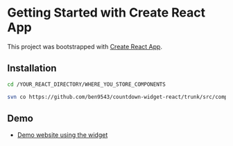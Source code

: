 # Getting Started with Create React App

This project was bootstrapped with [Create React App](https://github.com/facebook/create-react-app).

## Installation

```sh
cd /YOUR_REACT_DIRECTORY/WHERE_YOU_STORE_COMPONENTS

svn co https://github.com/ben9543/countdown-widget-react/trunk/src/components/CountDown
```

## Demo

- [Demo website using the widget](http://demo-website-ben-kweon.s3-website-us-west-1.amazonaws.com/)
